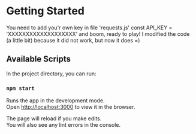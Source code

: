 # Getting Started

You need to add you'r own key in file 'requests.js' const API_KEY = 'XXXXXXXXXXXXXXXXXXX' and boom, ready to play! I modified the code (a little bit) because it did not work, but now it does =)

## Available Scripts

In the project directory, you can run:

### `npm start`

Runs the app in the development mode.\
Open [http://localhost:3000](http://localhost:3000) to view it in the browser.

The page will reload if you make edits.\
You will also see any lint errors in the console.
